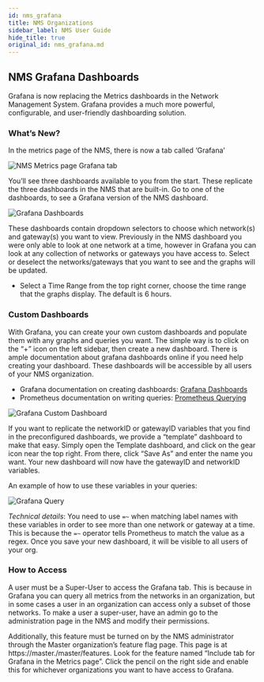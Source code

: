 ```yaml
---
id: nms_grafana
title: NMS Organizations
sidebar_label: NMS User Guide
hide_title: true
original_id: nms_grafana.md
---
```


## NMS Grafana Dashboards
Grafana is now replacing the Metrics dashboards in the Network Management System. Grafana provides a much more powerful, configurable, 
and user-friendly dashboarding solution. 

### What’s New?

In the metrics page of the NMS, there is now a tab called ‘Grafana’

![NMS Metrics page Grafana tab](assets/nms/grafana_homepage.png)

You’ll see three dashboards available to you from the start. These replicate the three dashboards in
the NMS that are built-in. Go to one of the dashboards, to see a Grafana version of the NMS dashboard.

![Grafana Dashboards](assets/nms/grafana_variables.png)

These dashboards contain dropdown selectors to choose which network(s) and gateway(s) you want to view. Previously in the NMS 
dashboard you were only able to look at one network at a time, however in Grafana you can look at any collection 
of networks or gateways you have access to. Select or deselect the networks/gateways that you want to 
see and the graphs will be updated.

* Select a Time Range from the top right corner, choose the time range that the graphs display. The default is 6 hours.

### Custom Dashboards

With Grafana, you can create your own custom dashboards and populate them with any graphs and queries you want. The 
simple way is to click on the “+” icon on the left sidebar, then create a new dashboard. There is ample 
documentation about grafana dashboards online if you need help creating your dashboard. These dashboards will be 
accessible by all users of your NMS organization.

* Grafana documentation on creating dashboards: [Grafana Dashboards](https://grafana.com/docs/grafana/latest/features/dashboard/dashboards/)
* Prometheus documentation on writing queries: [Prometheus Querying](https://prometheus.io/docs/prometheus/latest/querying/basics/)

![Grafana Custom Dashboard](assets/nms/grafana_new_dashboard.png)

If you want to replicate the networkID or gatewayID variables that you find in the preconfigured dashboards, we provide 
a “template” dashboard to make that easy. Simply open the Template dashboard, and click on the gear icon near the top 
right. From there, click “Save As” and enter the name you want. Your new dashboard will now have the gatewayID
and networkID variables.

An example of how to use these variables in your queries:

![Grafana Query](assets/nms/grafana_query.png)

*Technical details*: You need to use `=~` when matching label names with these variables in order to see more 
than one network or gateway at a time. This is because the `=~` operator tells Prometheus to match the value as a
regex. Once you save your new dashboard, it will be visible to all users of your org.

### How to Access

A user must be a Super-User to access the Grafana tab. This is because in Grafana you can query all metrics from the 
networks in an organization, but in some cases a user in an organization can access only a subset of those networks. 
To make a user a super-user, have an admin go to the administration page in the NMS and modify their permissions.

Additionally, this feature must be turned on by the NMS administrator through the Master organization’s 
feature flag page. This page is at https://master.<nms-hostname>/master/features. Look for the feature named 
“Include tab for Grafana in the Metrics page”. Click the pencil on the right side and enable this for whichever 
organizations you want to have access to Grafana.

